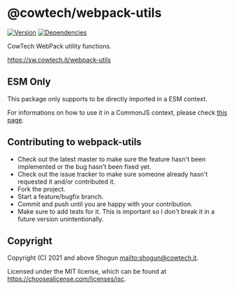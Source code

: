 # @cowtech/webpack-utils

[![Version](https://img.shields.io/npm/v/@cowtech/webpack-utils.svg)](https://npm.im/@cowtech/webpack-utils)
[![Dependencies](https://img.shields.io/librariesio/release/npm/@cowtech/webpack-utils)](https://libraries.io/npm/@cowtech%2Fwebpack-utils)

CowTech WebPack utility functions.

https://sw.cowtech.it/webpack-utils

## ESM Only

This package only supports to be directly imported in a ESM context.

For informations on how to use it in a CommonJS context, please check [this page](https://gist.github.com/ShogunPanda/fe98fd23d77cdfb918010dbc42f4504d).

## Contributing to webpack-utils

- Check out the latest master to make sure the feature hasn't been implemented or the bug hasn't been fixed yet.
- Check out the issue tracker to make sure someone already hasn't requested it and/or contributed it.
- Fork the project.
- Start a feature/bugfix branch.
- Commit and push until you are happy with your contribution.
- Make sure to add tests for it. This is important so I don't break it in a future version unintentionally.

## Copyright

Copyright (C) 2021 and above Shogun <mailto:shogun@cowtech.it>.

Licensed under the MIT license, which can be found at https://choosealicense.com/licenses/isc.
